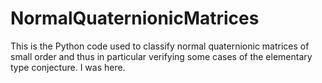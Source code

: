# NormalQuaternionicMatrices
This is the Python code used to classify normal quaternionic matrices of small order and thus in particular verifying some cases of the elementary type conjecture.
I was here.

